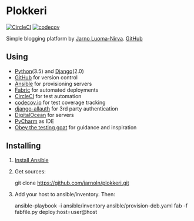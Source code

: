 # Plokkeri

[![CircleCI](https://circleci.com/gh/jarnoln/plokkeri.svg?style=shield)](https://circleci.com/gh/jarnoln/plokkeri)
[![codecov](https://codecov.io/gh/jarnoln/plokkeri/branch/master/graph/badge.svg)](https://codecov.io/gh/jarnoln/plokkeri)

Simple blogging platform by [Jarno Luoma-Nirva](http://jln.fi).
[GitHub](https://github.com/jarnoln/plokkeri)

Using
-----
 - [Python](https://www.python.org/)(3.5) and [Django](https://www.djangoproject.com/)(2.0)
 - [GitHub](https://github.com/jarnoln/plokkeri/) for version control
 - [Ansible](https://www.ansible.com/) for provisioning servers
 - [Fabric](http://www.fabfile.org/) for automated deployments
 - [CircleCI](https://circleci.com/gh/jarnoln/plokkeri) for test automation
 - [codecov.io](https://codecov.io/gh/jarnoln/plokkeri) for test coverage tracking
 - [django-allauth](http://django-allauth.readthedocs.io/en/latest/) for 3rd party authentication 
 - [DigitalOcean](https://www.digitalocean.com/) for servers
 - [PyCharm](https://www.jetbrains.com/pycharm/) as IDE
 - [Obey the testing goat](https://www.obeythetestinggoat.com/) for guidance and inspiration

Installing
----------

1. [Install Ansible](http://docs.ansible.com/ansible/latest/intro_installation.html)

2. Get sources:

    git clone https://github.com/jarnoln/plokkeri.git

3. Add your host to ansible/inventory. Then:

    ansible-playbook -i ansible/inventory ansible/provision-deb.yaml
    fab -f fabfile.py deploy:host=user@host
